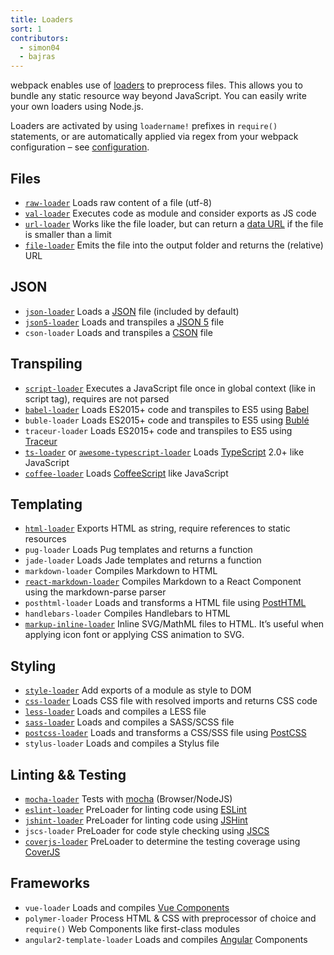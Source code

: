 ```yaml
---
title: Loaders
sort: 1
contributors:
  - simon04
  - bajras
---
```


webpack enables use of [loaders](/concepts/loaders) to preprocess files. This allows you to bundle any static resource way beyond JavaScript. You can easily write your own loaders using Node.js.

Loaders are activated by using `loadername!` prefixes in `require()` statements, or are automatically applied via regex from your webpack configuration – see [configuration](/concepts/loaders#configuration).


## Files

* [`raw-loader`](/loaders/raw-loader) Loads raw content of a file (utf-8)
* [`val-loader`](/loaders/val-loader) Executes code as module and consider exports as JS code
* [`url-loader`](/loaders/url-loader) Works like the file loader, but can return a [data URL](https://tools.ietf.org/html/rfc2397) if the file is smaller than a limit
* [`file-loader`](/loaders/file-loader) Emits the file into the output folder and returns the (relative) URL


## JSON

* [`json-loader`](/loaders/json-loader) Loads a [JSON](http://json.org/) file (included by default)
* [`json5-loader`](/loaders/json5-loader) Loads and transpiles a [JSON 5](http://json5.org/) file
* `cson-loader` Loads and transpiles a [CSON](https://github.com/bevry/cson#what-is-cson) file


## Transpiling

* [`script-loader`](/loaders/script-loader) Executes a JavaScript file once in global context (like in script tag), requires are not parsed
* [`babel-loader`](/loaders/babel-loader) Loads ES2015+ code and transpiles to ES5 using [Babel](https://babeljs.io/)
* `buble-loader` Loads ES2015+ code and transpiles to ES5 using [Bublé](https://buble.surge.sh/guide/)
* `traceur-loader` Loads ES2015+ code and transpiles to ES5 using [Traceur](https://github.com/google/traceur-compiler#readme)
* [`ts-loader`](https://github.com/TypeStrong/ts-loader) or [`awesome-typescript-loader`](https://github.com/s-panferov/awesome-typescript-loader) Loads [TypeScript](https://www.typescriptlang.org/) 2.0+ like JavaScript
* [`coffee-loader`](/loaders/coffee-loader) Loads [CoffeeScript](http://coffeescript.org/) like JavaScript


## Templating

* [`html-loader`](/loaders/html-loader) Exports HTML as string, require references to static resources
* `pug-loader` Loads Pug templates and returns a function
* `jade-loader` Loads Jade templates and returns a function
* `markdown-loader` Compiles Markdown to HTML
* [`react-markdown-loader`](https://github.com/javiercf/react-markdown-loader) Compiles Markdown to a React Component using the markdown-parse parser
* `posthtml-loader` Loads and transforms a HTML file using [PostHTML](https://github.com/posthtml/posthtml)
* `handlebars-loader` Compiles Handlebars to HTML
* [`markup-inline-loader`](https://github.com/asnowwolf/markup-inline-loader) Inline SVG/MathML files to HTML. It’s useful when applying icon font or applying CSS animation to SVG.

## Styling

* [`style-loader`](/loaders/style-loader) Add exports of a module as style to DOM
* [`css-loader`](/loaders/css-loader) Loads CSS file with resolved imports and returns CSS code
* [`less-loader`](/loaders/less-loader) Loads and compiles a LESS file
* [`sass-loader`](/loaders/sass-loader) Loads and compiles a SASS/SCSS file
* [`postcss-loader`](/loaders/postcss-loader) Loads and transforms a CSS/SSS file using [PostCSS](http://postcss.org)
* `stylus-loader` Loads and compiles a Stylus file


## Linting && Testing

* [`mocha-loader`](/loaders/mocha-loader) Tests with [mocha](https://mochajs.org/) (Browser/NodeJS)
* [`eslint-loader`](https://github.com/MoOx/eslint-loader) PreLoader for linting code using [ESLint](http://eslint.org/)
* [`jshint-loader`](/loaders/jshint-loader) PreLoader for linting code using [JSHint](http://jshint.com/about/)
* `jscs-loader` PreLoader for code style checking using [JSCS](http://jscs.info/)
* [`coverjs-loader`](/loaders/coverjs-loader) PreLoader to determine the testing coverage using [CoverJS](https://github.com/arian/CoverJS)


## Frameworks

* `vue-loader` Loads and compiles [Vue Components](https://vuejs.org/v2/guide/components.html)
* `polymer-loader` Process HTML & CSS with preprocessor of choice and `require()` Web Components like first-class modules
* `angular2-template-loader` Loads and compiles [Angular](https://angular.io/) Components
